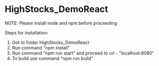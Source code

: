 # HighStocks_DemoReact

NOTE: Please install node and npm before proceeding

Steps for installation:

  1. Got to folder HighStocks_DemoReact
  2. Run command "npm install"
  3. Run command "npm run start" and proceed to url - "localhost:8080"
  4. To build use command "npm run build"
